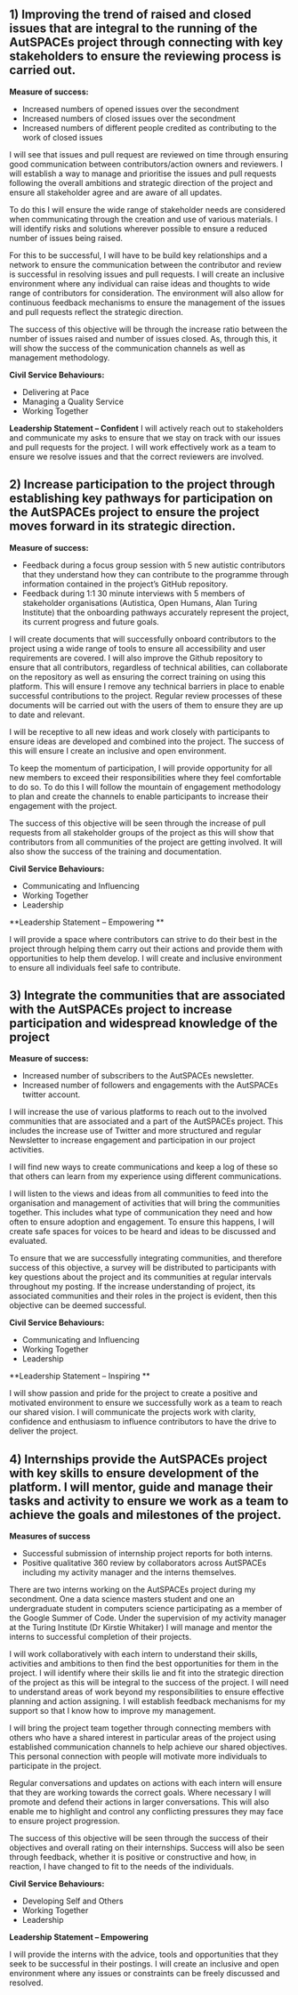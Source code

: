 ## 1) Improving the trend of raised and closed issues that are integral to the running of the AutSPACEs project through connecting with key stakeholders to ensure the reviewing process is carried out. 

__Measure of success:__
- Increased numbers of opened issues over the secondment
- Increased numbers of closed issues over the secondment
- Increased numbers of different people credited as contributing to the work of closed issues

I will see that issues and pull request are reviewed on time through ensuring good communication between contributors/action owners and reviewers. I will establish a way to manage and prioritise the issues and pull requests following the overall ambitions and strategic direction of the project and ensure all stakeholder agree and are aware of all updates.  

To do this I will ensure the wide range of stakeholder needs are considered when communicating through the creation and use of various materials. I will identify risks and solutions wherever possible to ensure a reduced number of issues being raised.

For this to be successful, I will have to be build key relationships and a network to ensure the communication between the contributor and review is successful in resolving issues and pull requests. I will create an inclusive environment where any individual can raise ideas and thoughts to wide range of contributors for consideration. The environment will also allow for continuous feedback mechanisms to ensure the management of the issues and pull requests reflect the strategic direction.  

The success of this objective will be through the increase ratio between the number of issues raised and number of issues closed. As, through this, it will show the success of the communication channels as well as management methodology. 

__Civil Service Behaviours:__
- Delivering at Pace 
- Managing a Quality Service
- Working Together

__Leadership Statement – Confident__
I will actively reach out to stakeholders and communicate my asks to ensure that we stay on track with our issues and pull requests for the project. I will work effectively work as a team to ensure we resolve issues and that the correct reviewers are involved.  

## 2) Increase participation to the project through establishing key pathways for participation on the AutSPACEs project to ensure the project moves forward in its strategic direction. 

**Measure of success:**
- Feedback during a focus group session with 5 new autistic contributors that they understand how they can contribute to the programme through information contained in the project’s GitHub repository. 
- Feedback during 1:1 30 minute interviews with 5 members of stakeholder organisations (Autistica, Open Humans, Alan Turing Institute) that the onboarding pathways accurately represent the project, its current progress and future goals.

I will create documents that will successfully onboard contributors to the project using a wide range of tools to ensure all accessibility and user requirements are covered. I will also improve the Github repository to ensure that all contributors, regardless of technical abilities, can collaborate on the repository as well as ensuring the correct training on using this platform. This will ensure I remove any technical barriers in place to enable successful contributions to the project. Regular review processes of these documents will be carried out with the users of them to ensure they are up to date and relevant. 

I will be receptive to all new ideas and work closely with participants to ensure ideas are developed and combined into the project. The success of this will ensure I create an inclusive and open environment. 

To keep the momentum of participation, I will provide opportunity for all new members to exceed their responsibilities where they feel comfortable to do so. To do this I will follow the mountain of engagement methodology to plan and create the channels to enable participants to increase their engagement with the project. 

The success of this objective will be seen through the increase of pull requests from all stakeholder groups of the project as this will show that contributors from all communities of the project are getting involved. It will also show the success of the training and documentation. 

**Civil Service Behaviours:**

- Communicating and Influencing 
- Working Together
- Leadership

**Leadership Statement – Empowering **

I will provide a space where contributors can strive to do their best in the project through helping them carry out their actions and provide them with opportunities to help them develop. I will create and inclusive environment to ensure all individuals feel safe to contribute. 

## 3) Integrate the communities that are associated with the AutSPACEs project to increase participation and widespread knowledge of the project

**Measure of success:**
- Increased number of subscribers to the AutSPACEs newsletter.
- Increased number of followers and engagements with the AutSPACEs twitter account.

I will increase the use of various platforms to reach out to the involved communities that are associated and a part of the AutSPACEs project. This includes the increase use of Twitter and more structured and regular Newsletter to increase engagement and participation in our project activities.  

I will find new ways to create communications and keep a log of these so that others can learn from my experience using different communications. 

I will listen to the views and ideas from all communities to feed into the organisation and management of activities that will bring the communities together. This includes what type of communication they need and how often to ensure adoption and engagement. To ensure this happens, I will create safe spaces for voices to be heard and ideas to be discussed and evaluated. 

To ensure that we are successfully integrating communities, and therefore success of this objective, a survey will be distributed to participants with key questions about the project and its communities at regular intervals throughout my posting. If the increase understanding of project, its associated communities and their roles in the project is evident, then this objective can be deemed successful. 

**Civil Service Behaviours:**
- Communicating and Influencing
- Working Together
- Leadership

**Leadership Statement – Inspiring **

I will show passion and pride for the project to create a positive and motivated environment to ensure we successfully work as a team to reach our shared vision. I will communicate the projects work with clarity, confidence and enthusiasm to influence contributors to have the drive to deliver the project.  

## 4) Internships provide the AutSPACEs project with key skills to ensure development of the platform. I will mentor, guide and manage their tasks and activity to ensure we work as a team to achieve the goals and milestones of the project.  

**Measures of success**
- Successful submission of internship project reports for both interns.
- Positive qualitative 360 review by collaborators across AutSPACEs including my activity manager and the interns themselves.

There are two interns working on the AutSPACEs project during my secondment. One a data science masters student and one an undergraduate student in computers science participating as a member of the Google Summer of Code. Under the supervision of my activity manager at the Turing Institute (Dr Kirstie Whitaker) I will manage and mentor the interns to successful completion of their projects. 

I will work collaboratively with each intern to understand their skills, activities and ambitions to then find the best opportunities for them in the project. I will identify where their skills lie and fit into the strategic direction of the project as this will be integral to the success of the project. I will need to understand areas of work beyond my responsibilities to ensure effective planning and action assigning. I will establish feedback mechanisms for my support so that I know how to improve my management.

I will bring the project team together through connecting members with others who have a shared interest in particular areas of the project using established communication channels to help achieve our shared objectives. This personal connection with people will motivate more individuals to participate in the project. 

Regular conversations and updates on actions with each intern will ensure that they are working towards the correct goals. Where necessary I will promote and defend their actions in larger conversations. This will also enable me to highlight and control any conflicting pressures they may face to ensure project progression.

The success of this objective will be seen through the success of their objectives and overall rating on their internships. Success will also be seen through feedback, whether it is positive or constructive and how, in reaction, I have changed to fit to the needs of the individuals. 

**Civil Service Behaviours:**
- Developing Self and Others
- Working Together
- Leadership

**Leadership Statement – Empowering**

I will provide the interns with the advice, tools and opportunities that they seek to be successful in their postings. I will create an inclusive and open environment where any issues or constraints can be freely discussed and resolved. 






